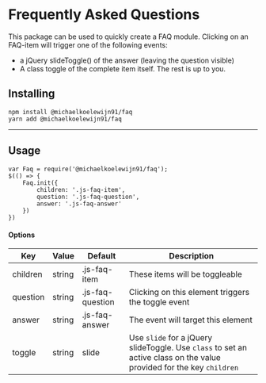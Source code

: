 # Frequently Asked Questions

This package can be used to quickly create a FAQ module.
Clicking on an FAQ-item will trigger one of the following events:
- a jQuery slideToggle() of the answer (leaving the question visible)
- A class toggle of the complete item itself. The rest is up to you.

## Installing
```
npm install @michaelkoelewijn91/faq
yarn add @michaelkoelewijn91/faq
```
* * *
  
## Usage
```
var Faq = require('@michaelkoelewijn91/faq');
$(() => {
    Faq.init({
        children: '.js-faq-item',
        question: '.js-faq-question',
        answer: '.js-faq-answer'
    })
})
```

#### Options
| Key | Value | Default | Description |
| --- | ---   |   ---   |     ---     |
| children | string | .js-faq-item | These items will be toggleable |
| question | string | .js-faq-question | Clicking on this element triggers the toggle event | 
| answer | string | .js-faq-answer | The event will target this element |
| toggle | string | slide | Use ```slide``` for a jQuery slideToggle. Use ```class``` to set an active class on the value provided for the key ```children``` |
